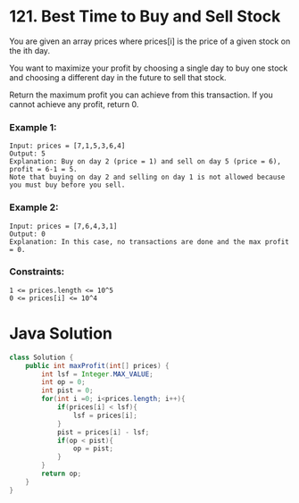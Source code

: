 # 121. Best Time to Buy and Sell Stock
You are given an array prices where prices[i] is the price of a given stock on the ith day.

You want to maximize your profit by choosing a single day to buy one stock and choosing a different day in the future to sell that stock.

Return the maximum profit you can achieve from this transaction. If you cannot achieve any profit, return 0.

 

### Example 1:
```
Input: prices = [7,1,5,3,6,4]
Output: 5
Explanation: Buy on day 2 (price = 1) and sell on day 5 (price = 6), profit = 6-1 = 5.
Note that buying on day 2 and selling on day 1 is not allowed because you must buy before you sell.
```
### Example 2:
```
Input: prices = [7,6,4,3,1]
Output: 0
Explanation: In this case, no transactions are done and the max profit = 0.
```

### Constraints:
```
1 <= prices.length <= 10^5
0 <= prices[i] <= 10^4
```

# Java Solution
```java
class Solution {
    public int maxProfit(int[] prices) {
        int lsf = Integer.MAX_VALUE;
        int op = 0;
        int pist = 0;
        for(int i =0; i<prices.length; i++){
            if(prices[i] < lsf){
                lsf = prices[i];
            }
            pist = prices[i] - lsf;
            if(op < pist){
                op = pist;
            }
        }
        return op;
    }
}
```

